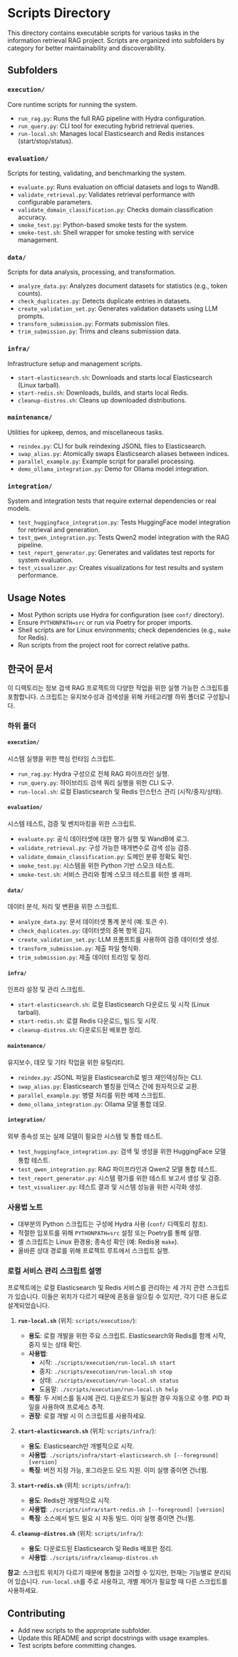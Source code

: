 # Scripts Directory

This directory contains executable scripts for various tasks in the information retrieval RAG project. Scripts are organized into subfolders by category for better maintainability and discoverability.

## Subfolders

### `execution/`
Core runtime scripts for running the system.
- `run_rag.py`: Runs the full RAG pipeline with Hydra configuration.
- `run_query.py`: CLI tool for executing hybrid retrieval queries.
- `run-local.sh`: Manages local Elasticsearch and Redis instances (start/stop/status).

### `evaluation/`
Scripts for testing, validating, and benchmarking the system.
- `evaluate.py`: Runs evaluation on official datasets and logs to WandB.
- `validate_retrieval.py`: Validates retrieval performance with configurable parameters.
- `validate_domain_classification.py`: Checks domain classification accuracy.
- `smoke_test.py`: Python-based smoke tests for the system.
- `smoke-test.sh`: Shell wrapper for smoke testing with service management.

### `data/`
Scripts for data analysis, processing, and transformation.
- `analyze_data.py`: Analyzes document datasets for statistics (e.g., token counts).
- `check_duplicates.py`: Detects duplicate entries in datasets.
- `create_validation_set.py`: Generates validation datasets using LLM prompts.
- `transform_submission.py`: Formats submission files.
- `trim_submission.py`: Trims and cleans submission data.

### `infra/`
Infrastructure setup and management scripts.
- `start-elasticsearch.sh`: Downloads and starts local Elasticsearch (Linux tarball).
- `start-redis.sh`: Downloads, builds, and starts local Redis.
- `cleanup-distros.sh`: Cleans up downloaded distributions.

### `maintenance/`
Utilities for upkeep, demos, and miscellaneous tasks.
- `reindex.py`: CLI for bulk reindexing JSONL files to Elasticsearch.
- `swap_alias.py`: Atomically swaps Elasticsearch aliases between indices.
- `parallel_example.py`: Example script for parallel processing.
- `demo_ollama_integration.py`: Demo for Ollama model integration.

### `integration/`
System and integration tests that require external dependencies or real models.
- `test_huggingface_integration.py`: Tests HuggingFace model integration for retrieval and generation.
- `test_qwen_integration.py`: Tests Qwen2 model integration with the RAG pipeline.
- `test_report_generator.py`: Generates and validates test reports for system evaluation.
- `test_visualizer.py`: Creates visualizations for test results and system performance.

## Usage Notes
- Most Python scripts use Hydra for configuration (see `conf/` directory).
- Ensure `PYTHONPATH=src` or run via Poetry for proper imports.
- Shell scripts are for Linux environments; check dependencies (e.g., `make` for Redis).
- Run scripts from the project root for correct relative paths.

## 한국어 문서

이 디렉토리는 정보 검색 RAG 프로젝트의 다양한 작업을 위한 실행 가능한 스크립트를 포함합니다. 스크립트는 유지보수성과 검색성을 위해 카테고리별 하위 폴더로 구성됩니다.

### 하위 폴더

#### `execution/`
시스템 실행을 위한 핵심 런타임 스크립트.
- `run_rag.py`: Hydra 구성으로 전체 RAG 파이프라인 실행.
- `run_query.py`: 하이브리드 검색 쿼리 실행을 위한 CLI 도구.
- `run-local.sh`: 로컬 Elasticsearch 및 Redis 인스턴스 관리 (시작/중지/상태).

#### `evaluation/`
시스템 테스트, 검증 및 벤치마킹을 위한 스크립트.
- `evaluate.py`: 공식 데이터셋에 대한 평가 실행 및 WandB에 로그.
- `validate_retrieval.py`: 구성 가능한 매개변수로 검색 성능 검증.
- `validate_domain_classification.py`: 도메인 분류 정확도 확인.
- `smoke_test.py`: 시스템을 위한 Python 기반 스모크 테스트.
- `smoke-test.sh`: 서비스 관리와 함께 스모크 테스트를 위한 셸 래퍼.

#### `data/`
데이터 분석, 처리 및 변환을 위한 스크립트.
- `analyze_data.py`: 문서 데이터셋 통계 분석 (예: 토큰 수).
- `check_duplicates.py`: 데이터셋의 중복 항목 감지.
- `create_validation_set.py`: LLM 프롬프트를 사용하여 검증 데이터셋 생성.
- `transform_submission.py`: 제출 파일 형식화.
- `trim_submission.py`: 제출 데이터 트리밍 및 정리.

#### `infra/`
인프라 설정 및 관리 스크립트.
- `start-elasticsearch.sh`: 로컬 Elasticsearch 다운로드 및 시작 (Linux tarball).
- `start-redis.sh`: 로컬 Redis 다운로드, 빌드 및 시작.
- `cleanup-distros.sh`: 다운로드된 배포판 정리.

#### `maintenance/`
유지보수, 데모 및 기타 작업을 위한 유틸리티.
- `reindex.py`: JSONL 파일을 Elasticsearch로 벌크 재인덱싱하는 CLI.
- `swap_alias.py`: Elasticsearch 별칭을 인덱스 간에 원자적으로 교환.
- `parallel_example.py`: 병렬 처리를 위한 예제 스크립트.
- `demo_ollama_integration.py`: Ollama 모델 통합 데모.

#### `integration/`
외부 종속성 또는 실제 모델이 필요한 시스템 및 통합 테스트.
- `test_huggingface_integration.py`: 검색 및 생성을 위한 HuggingFace 모델 통합 테스트.
- `test_qwen_integration.py`: RAG 파이프라인과 Qwen2 모델 통합 테스트.
- `test_report_generator.py`: 시스템 평가를 위한 테스트 보고서 생성 및 검증.
- `test_visualizer.py`: 테스트 결과 및 시스템 성능을 위한 시각화 생성.

### 사용법 노트
- 대부분의 Python 스크립트는 구성에 Hydra 사용 (`conf/` 디렉토리 참조).
- 적절한 임포트를 위해 `PYTHONPATH=src` 설정 또는 Poetry를 통해 실행.
- 셸 스크립트는 Linux 환경용; 종속성 확인 (예: Redis용 `make`).
- 올바른 상대 경로를 위해 프로젝트 루트에서 스크립트 실행.

### 로컬 서비스 관리 스크립트 설명
프로젝트에는 로컬 Elasticsearch 및 Redis 서비스를 관리하는 세 가지 관련 스크립트가 있습니다. 이들은 위치가 다르기 때문에 혼동을 일으킬 수 있지만, 각기 다른 용도로 설계되었습니다.

1. **`run-local.sh`** (위치: `scripts/execution/`):
   - **용도**: 로컬 개발을 위한 주요 스크립트. Elasticsearch와 Redis를 함께 시작, 중지 또는 상태 확인.
   - **사용법**:
     - 시작: `./scripts/execution/run-local.sh start`
     - 중지: `./scripts/execution/run-local.sh stop`
     - 상태: `./scripts/execution/run-local.sh status`
     - 도움말: `./scripts/execution/run-local.sh help`
   - **특징**: 두 서비스를 동시에 관리. 다운로드가 필요한 경우 자동으로 수행. PID 파일을 사용하여 프로세스 추적.
   - **권장**: 로컬 개발 시 이 스크립트를 사용하세요.

2. **`start-elasticsearch.sh`** (위치: `scripts/infra/`):
   - **용도**: Elasticsearch만 개별적으로 시작.
   - **사용법**: `./scripts/infra/start-elasticsearch.sh [--foreground] [version]`
   - **특징**: 버전 지정 가능, 포그라운드 모드 지원. 이미 실행 중이면 건너뜀.

3. **`start-redis.sh`** (위치: `scripts/infra/`):
   - **용도**: Redis만 개별적으로 시작.
   - **사용법**: `./scripts/infra/start-redis.sh [--foreground] [version]`
   - **특징**: 소스에서 빌드 필요 시 자동 빌드. 이미 실행 중이면 건너뜀.

4. **`cleanup-distros.sh`** (위치: `scripts/infra/`):
   - **용도**: 다운로드된 Elasticsearch 및 Redis 배포판 정리.
   - **사용법**: `./scripts/infra/cleanup-distros.sh`

**참고**: 스크립트 위치가 다르기 때문에 통합을 고려할 수 있지만, 현재는 기능별로 분리되어 있습니다. `run-local.sh`를 주로 사용하고, 개별 제어가 필요할 때 다른 스크립트를 사용하세요.

## Contributing
- Add new scripts to the appropriate subfolder.
- Update this README and script docstrings with usage examples.
- Test scripts before committing changes.
